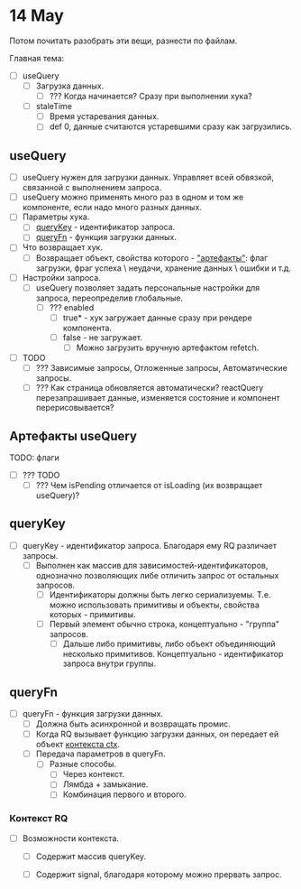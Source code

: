 # 14 May

Потом почитать разобрать эти вещи, разнести по файлам.

Главная тема:

- [ ] useQuery
  - [ ] Загрузка данных.
    - [ ] ??? Когда начинается? Сразу при выполнении хука?
  - [ ] staleTime
    - [ ] Время устаревания данных.
    - [ ] def 0, данные считаются устаревшими сразу как загрузились.

## useQuery

- [ ] useQuery нужен для загрузки данных. Управляет всей обвязкой, связанной с выполнением запроса.
- [ ] useQuery можно применять много раз в одном и том же компоненте, если надо много разных данных.
- [ ] Параметры хука.
  - [ ] [queryKey](#queryKey) - идентификатор запроса.
  - [ ] [queryFn](#queryFn) - функция загрузки данных.
- [ ] Что возвращает хук.
  - [ ] Возвращает объект, свойства которого - ["артефакты"](#артефакты-useQuery): флаг загрузки, фраг успеха \ неудачи, хранение данных \ ошибки и т.д.
- [ ] Настройки запроса.
  - [ ] useQuery позволяет задать персональные настройки для запроса, переопределив глобальные.
    - [ ] ??? enabled
      - [ ] true* - хук загружает данные сразу при рендере компонента.
      - [ ] false - не загружает.
        - [ ] Можно загрузить вручную артефактом refetch.
- [ ] TODO
  - [ ] ??? Зависимые запросы, Отложенные запросы, Автоматические запросы.
  - [ ] ??? Как страница обновляется автоматически? reactQuery перезапрашивает данные, изменяется состояние и компонент перерисовывается?

## Артефакты useQuery

TODO: флаги

- [ ] ??? TODO
  - [ ] ??? Чем isPending отличается от isLoading (их возвращает useQuery)?

## queryKey

- [ ] queryKey - идентификатор запроса. Благодаря ему RQ различает запросы.
  - [ ] Выполнен как массив для зависимостей-идентификаторов, однозначно позволяющих либе отличить запрос от остальных запросов.
    - [ ] Идентификаторы должны быть легко сериализуемы. Т.е. можно использовать примитивы и объекты, свойства которых - примитивы.
    - [ ] Первый элемент обычно строка, концептуально - "группа" запросов.
      - [ ] Дальше либо примитивы, либо объект объединяющий несколько примитивов. Концептуально - идентификатор запроса внутри группы.

## queryFn

- [ ] queryFn - функция загрузки данных.
  - [ ] Должна быть асинхронной и возвращать промис.
  - [ ] Когда RQ вызывает функцию загрузки данных, он передает ей объект [контекста ctx](#Контекст-RQ).
  - [ ] Передача параметров в queryFn.
    - [ ] Разные способы.
      - [ ] Через контекст.
      - [ ] Лямбда + замыкание.
      - [ ] Комбинация первого и второго.

### Контекст RQ

- [ ] Возможности контекста.
  - [ ] Содержит массив queryKey.
  - [ ] Содержит signal, благодаря которому можно прервать запрос.

